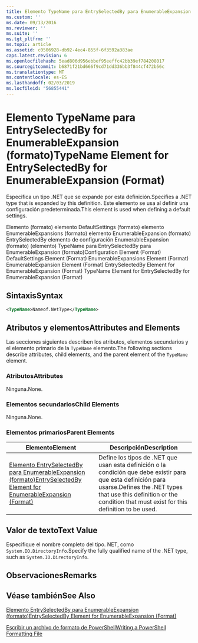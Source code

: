 ```yaml
---
title: Elemento TypeName para EntrySelectedBy para EnumerableExpansion (formato) | Microsoft Docs
ms.custom: ''
ms.date: 09/13/2016
ms.reviewer: ''
ms.suite: ''
ms.tgt_pltfrm: ''
ms.topic: article
ms.assetid: c0506928-db92-4ec4-855f-6f3592a383ae
caps.latest.revision: 6
ms.openlocfilehash: 5ead806d956ebbef95eeffc42bb39ef784208017
ms.sourcegitcommit: b6871f21bd666f9cd71dd336bb3f844cf472b56c
ms.translationtype: MT
ms.contentlocale: es-ES
ms.lasthandoff: 02/03/2019
ms.locfileid: "56855441"
---
```

# <a name="typename-element-for-entryselectedby-for-enumerableexpansion-format"></a><span data-ttu-id="198d9-102">Elemento TypeName para EntrySelectedBy for EnumerableExpansion (formato)</span><span class="sxs-lookup"><span data-stu-id="198d9-102">TypeName Element for EntrySelectedBy for EnumerableExpansion (Format)</span></span>

<span data-ttu-id="198d9-103">Especifica un tipo .NET que se expande por esta definición.</span><span class="sxs-lookup"><span data-stu-id="198d9-103">Specifies a .NET type that is expanded by this definition.</span></span> <span data-ttu-id="198d9-104">Este elemento se usa al definir una configuración predeterminada.</span><span class="sxs-lookup"><span data-stu-id="198d9-104">This element is used when defining a default settings.</span></span>

<span data-ttu-id="198d9-105">Elemento (formato) elemento DefaultSettings (formato) elemento EnumerableExpansions (formato) elemento EnumerableExpansion (formato) EntrySelectedBy elemento de configuración EnumerableExpansion (formato) (elemento) TypeName para EntrySelectedBy para EnumerableExpansion (formato)</span><span class="sxs-lookup"><span data-stu-id="198d9-105">Configuration Element (Format) DefaultSettings Element (Format) EnumerableExpansions Element (Format) EnumerableExpansion Element (Format) EntrySelectedBy Element for EnumerableExpansion (Format) TypeName Element for EntrySelectedBy for EnumerableExpansion (Format)</span></span>

## <a name="syntax"></a><span data-ttu-id="198d9-106">Sintaxis</span><span class="sxs-lookup"><span data-stu-id="198d9-106">Syntax</span></span>

```xml
<TypeName>Nameof.NetType</TypeName>

```

## <a name="attributes-and-elements"></a><span data-ttu-id="198d9-107">Atributos y elementos</span><span class="sxs-lookup"><span data-stu-id="198d9-107">Attributes and Elements</span></span>

<span data-ttu-id="198d9-108">Las secciones siguientes describen los atributos, elementos secundarios y el elemento primario de la `TypeName` elemento.</span><span class="sxs-lookup"><span data-stu-id="198d9-108">The following sections describe attributes, child elements, and the parent element of the `TypeName` element.</span></span>

### <a name="attributes"></a><span data-ttu-id="198d9-109">Atributos</span><span class="sxs-lookup"><span data-stu-id="198d9-109">Attributes</span></span>

<span data-ttu-id="198d9-110">Ninguna.</span><span class="sxs-lookup"><span data-stu-id="198d9-110">None.</span></span>

### <a name="child-elements"></a><span data-ttu-id="198d9-111">Elementos secundarios</span><span class="sxs-lookup"><span data-stu-id="198d9-111">Child Elements</span></span>

<span data-ttu-id="198d9-112">Ninguna.</span><span class="sxs-lookup"><span data-stu-id="198d9-112">None.</span></span>

### <a name="parent-elements"></a><span data-ttu-id="198d9-113">Elementos primarios</span><span class="sxs-lookup"><span data-stu-id="198d9-113">Parent Elements</span></span>

|<span data-ttu-id="198d9-114">Elemento</span><span class="sxs-lookup"><span data-stu-id="198d9-114">Element</span></span>|<span data-ttu-id="198d9-115">Descripción</span><span class="sxs-lookup"><span data-stu-id="198d9-115">Description</span></span>|
|-------------|-----------------|
|[<span data-ttu-id="198d9-116">Elemento EntrySelectedBy para EnumerableExpansion (formato)</span><span class="sxs-lookup"><span data-stu-id="198d9-116">EntrySelectedBy Element for EnumerableExpansion (Format)</span></span>](./entryselectedby-element-for-enumerableexpansion-format.md)|<span data-ttu-id="198d9-117">Define los tipos de .NET que usan esta definición o la condición que debe existir para que esta definición para usarse.</span><span class="sxs-lookup"><span data-stu-id="198d9-117">Defines the .NET types that use this definition or the condition that must exist for this definition to be used.</span></span>|

## <a name="text-value"></a><span data-ttu-id="198d9-118">Valor de texto</span><span class="sxs-lookup"><span data-stu-id="198d9-118">Text Value</span></span>

<span data-ttu-id="198d9-119">Especifique el nombre completo del tipo. NET, como `System.IO.DirectoryInfo`.</span><span class="sxs-lookup"><span data-stu-id="198d9-119">Specify the fully qualified name of the .NET type, such as `System.IO.DirectoryInfo`.</span></span>

## <a name="remarks"></a><span data-ttu-id="198d9-120">Observaciones</span><span class="sxs-lookup"><span data-stu-id="198d9-120">Remarks</span></span>

## <a name="see-also"></a><span data-ttu-id="198d9-121">Véase también</span><span class="sxs-lookup"><span data-stu-id="198d9-121">See Also</span></span>

[<span data-ttu-id="198d9-122">Elemento EntrySelectedBy para EnumerableExpansion (formato)</span><span class="sxs-lookup"><span data-stu-id="198d9-122">EntrySelectedBy Element for EnumerableExpansion (Format)</span></span>](./entryselectedby-element-for-enumerableexpansion-format.md)

[<span data-ttu-id="198d9-123">Escribir un archivo de formato de PowerShell</span><span class="sxs-lookup"><span data-stu-id="198d9-123">Writing a PowerShell Formatting File</span></span>](./writing-a-powershell-formatting-file.md)
